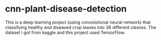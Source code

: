 # cnn-plant-disease-detection
This is a deep learning project (using convolutional neural network) that classifying healthy and diseased crop leaves into 38 different classes. The dataset i got from kaggle and this project used TensorFlow.
